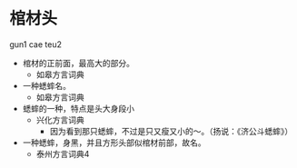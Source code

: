 # 棺材头
gun1 cae teu2
+ 棺材的正前面，最高大的部分。
  * 如皋方言词典
+ 一种蟋蟀名。
  * 如皋方言词典
+ 蟋蟀的一种，特点是头大身段小
  * 兴化方言词典
    - 因为看到那只蟋蟀，不过是只又瘦又小的～。（扬说：《济公斗蟋蟀》）
+ 一种蟋蟀，身黑，并且方形头部似棺材前部，故名。
  * 泰州方言词典4
